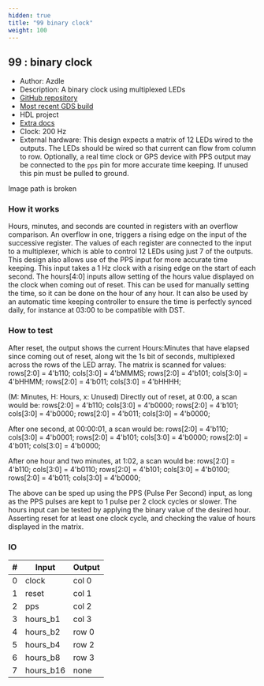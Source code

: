 ```yaml
---
hidden: true
title: "99 binary clock"
weight: 100
---
```


## 99 : binary clock

* Author: Azdle
* Description: A binary clock using multiplexed LEDs
* [GitHub repository](https://github.com/azdle/binary-clock-asic)
* [Most recent GDS build](https://github.com/azdle/binary-clock-asic/actions/runs/3467191965)
* HDL project
* [Extra docs](https://github.com/azdle/binary-clock-asic)
* Clock: 200 Hz
* External hardware: This design expects a matrix of 12 LEDs wired to the outputs. The LEDs should be wired so that current can flow from column to row.
Optionally, a real time clock or GPS device with PPS output may be connected to the `pps` pin for more accurate time keeping. If unused this pin must be pulled to ground.


Image path is broken

### How it works

Hours, minutes, and seconds are counted in registers with an overflow comparison. An overflow in one, triggers a rising edge on the input of the successive register.
The values of each register are connected to the input to a multiplexer, which is able to control 12 LEDs using just 7 of the outputs.
This design also allows use of the PPS input for more accurate time keeping. This input takes a 1 Hz clock with a rising edge on the start of each second.
The hours[4:0] inputs allow setting of the hours value displayed on the clock when coming out of reset. This can be used for manually setting the time, so it can be done on the hour of any hour. It can also be used by an automatic time keeping controller to ensure the time is perfectly synced daily, for instance at 03:00 to be compatible with DST.


### How to test

After reset, the output shows the current Hours:Minutes that have elapsed since coming out of reset, along wit the 1s bit of seconds, multiplexed across the rows of the LED array.
The matrix is scanned for values:
    rows[2:0] = 4'b110; cols[3:0] = 4'bMMMS;
    rows[2:0] = 4'b101; cols[3:0] = 4'bHHMM;
    rows[2:0] = 4'b011; cols[3:0] = 4'bHHHH;

(M: Minutes, H: Hours, x: Unused)
Directly out of reset, at 0:00, a scan would be:
    rows[2:0] = 4'b110; cols[3:0] = 4'b0000;
    rows[2:0] = 4'b101; cols[3:0] = 4'b0000;
    rows[2:0] = 4'b011; cols[3:0] = 4'b0000;

After one second, at 00:00:01, a scan would be:
    rows[2:0] = 4'b110; cols[3:0] = 4'b0001;
    rows[2:0] = 4'b101; cols[3:0] = 4'b0000;
    rows[2:0] = 4'b011; cols[3:0] = 4'b0000;

After one hour and two minutes, at 1:02, a scan would be:
    rows[2:0] = 4'b110; cols[3:0] = 4'b0110;
    rows[2:0] = 4'b101; cols[3:0] = 4'b0100;
    rows[2:0] = 4'b011; cols[3:0] = 4'b0000;

The above can be sped up using the PPS (Pulse Per Second) input, as long as the PPS pulses are kept to 1 pulse per 2 clock cycles or slower.
The hours input can be tested by applying the binary value of the desired hour. Asserting reset for at least one clock cycle, and checking the value of hours displayed in the matrix.


### IO

| # | Input        | Output       |
|---|--------------|--------------|
| 0 | clock  | col 0 |
| 1 | reset  | col 1 |
| 2 | pps  | col 2 |
| 3 | hours_b1  | col 3 |
| 4 | hours_b2  | row 0 |
| 5 | hours_b4  | row 2 |
| 6 | hours_b8  | row 3 |
| 7 | hours_b16  | none |
